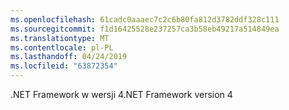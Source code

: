 ```yaml
---
ms.openlocfilehash: 61cadc0aaaec7c2c6b80fa812d3782ddf328c111
ms.sourcegitcommit: f1d16425528e237257ca3b58eb49217a514849ea
ms.translationtype: MT
ms.contentlocale: pl-PL
ms.lasthandoff: 04/24/2019
ms.locfileid: "63872354"
---
```

<span data-ttu-id="a5a5a-101">.NET Framework w wersji 4</span><span class="sxs-lookup"><span data-stu-id="a5a5a-101">.NET Framework version 4</span></span>